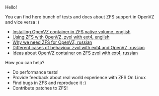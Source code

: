 Hello!

You can find here bunch of tests and docs about ZFS support in OpenVZ and vice versa :)

* [Installing OpenVZ container in ZFS native volume, english](OpenVZ_containers_on_zfs_filesystem.md)
* [Using ZFS with OpenVZ, zvol with ext4, english](http://www.stableit.ru/2014/07/using-zfs-with-openvz-openvzfs.html)
* [Why we need ZFS for OpenVZ, russian](why_rusian.md)
* [Different cases of behaviour zvol with ext4 and OpenVZ, russian](zvol_ext4_cases.pdf)
* [Ideas about OpenVZ container on ZFS zvol with ext4, russian](openvz_and_zfs_zvol_ext4.pdf)

How you can help?
* Do performance tests!
* Provide feedback about real world experience with ZFS On Linux
* Find bugs in ZFS and reproduce it :)
* Contribute patches to ZFS! 
